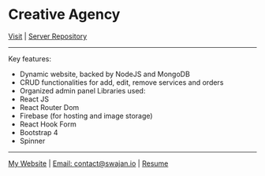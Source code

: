 # Creative Agency
[Visit](https://creative-agency-live.web.app/) | [Server Repository](https://github.com/smswajan/creative-agency-server)
___
Key features:
* Dynamic website, backed by NodeJS and MongoDB
* CRUD functionalities for add, edit, remove services and orders
* Organized admin panel
Libraries used:
* React JS
* React Router Dom
* Firebase (for hosting and image storage)
* React Hook Form
* Bootstrap 4
* Spinner
___
[My Website](https://swajan.io) | [Email: contact@swajan.io](mailto:contact@swajan.io) | [Resume](swajan.io)
